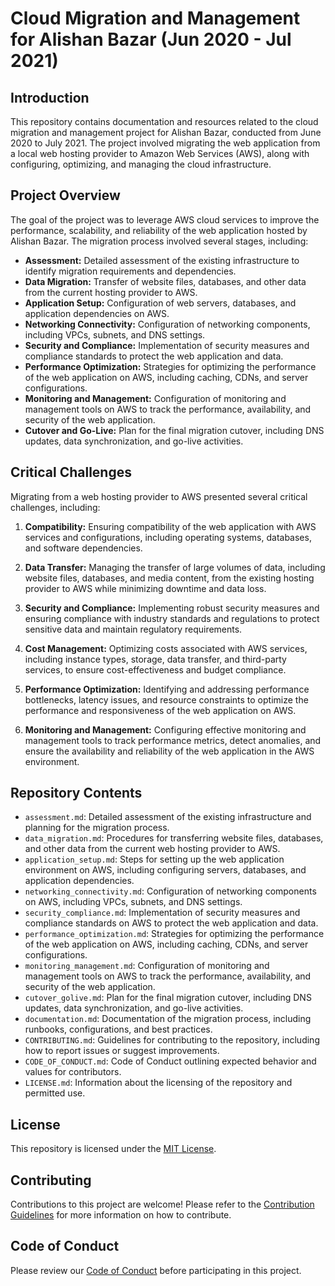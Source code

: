 # Cloud Migration and Management for Alishan Bazar (Jun 2020 - Jul 2021)

## Introduction

This repository contains documentation and resources related to the cloud migration and management project for Alishan Bazar, conducted from June 2020 to July 2021. The project involved migrating the web application from a local web hosting provider to Amazon Web Services (AWS), along with configuring, optimizing, and managing the cloud infrastructure.

## Project Overview

The goal of the project was to leverage AWS cloud services to improve the performance, scalability, and reliability of the web application hosted by Alishan Bazar. The migration process involved several stages, including:

- **Assessment:** Detailed assessment of the existing infrastructure to identify migration requirements and dependencies.
- **Data Migration:** Transfer of website files, databases, and other data from the current hosting provider to AWS.
- **Application Setup:** Configuration of web servers, databases, and application dependencies on AWS.
- **Networking Connectivity:** Configuration of networking components, including VPCs, subnets, and DNS settings.
- **Security and Compliance:** Implementation of security measures and compliance standards to protect the web application and data.
- **Performance Optimization:** Strategies for optimizing the performance of the web application on AWS, including caching, CDNs, and server configurations.
- **Monitoring and Management:** Configuration of monitoring and management tools on AWS to track the performance, availability, and security of the web application.
- **Cutover and Go-Live:** Plan for the final migration cutover, including DNS updates, data synchronization, and go-live activities.

## Critical Challenges

Migrating from a web hosting provider to AWS presented several critical challenges, including:

1. **Compatibility:** Ensuring compatibility of the web application with AWS services and configurations, including operating systems, databases, and software dependencies.
   
2. **Data Transfer:** Managing the transfer of large volumes of data, including website files, databases, and media content, from the existing hosting provider to AWS while minimizing downtime and data loss.

3. **Security and Compliance:** Implementing robust security measures and ensuring compliance with industry standards and regulations to protect sensitive data and maintain regulatory requirements.

4. **Cost Management:** Optimizing costs associated with AWS services, including instance types, storage, data transfer, and third-party services, to ensure cost-effectiveness and budget compliance.

5. **Performance Optimization:** Identifying and addressing performance bottlenecks, latency issues, and resource constraints to optimize the performance and responsiveness of the web application on AWS.

6. **Monitoring and Management:** Configuring effective monitoring and management tools to track performance metrics, detect anomalies, and ensure the availability and reliability of the web application in the AWS environment.

## Repository Contents

- `assessment.md`: Detailed assessment of the existing infrastructure and planning for the migration process.
- `data_migration.md`: Procedures for transferring website files, databases, and other data from the current web hosting provider to AWS.
- `application_setup.md`: Steps for setting up the web application environment on AWS, including configuring servers, databases, and application dependencies.
- `networking_connectivity.md`: Configuration of networking components on AWS, including VPCs, subnets, and DNS settings.
- `security_compliance.md`: Implementation of security measures and compliance standards on AWS to protect the web application and data.
- `performance_optimization.md`: Strategies for optimizing the performance of the web application on AWS, including caching, CDNs, and server configurations.
- `monitoring_management.md`: Configuration of monitoring and management tools on AWS to track the performance, availability, and security of the web application.
- `cutover_golive.md`: Plan for the final migration cutover, including DNS updates, data synchronization, and go-live activities.
- `documentation.md`: Documentation of the migration process, including runbooks, configurations, and best practices.
- `CONTRIBUTING.md`: Guidelines for contributing to the repository, including how to report issues or suggest improvements.
- `CODE_OF_CONDUCT.md`: Code of Conduct outlining expected behavior and values for contributors.
- `LICENSE.md`: Information about the licensing of the repository and permitted use.

## License

This repository is licensed under the [MIT License](LICENSE.md).

## Contributing

Contributions to this project are welcome! Please refer to the [Contribution Guidelines](CONTRIBUTING.md) for more information on how to contribute.

## Code of Conduct

Please review our [Code of Conduct](CODE_OF_CONDUCT.md) before participating in this project.

